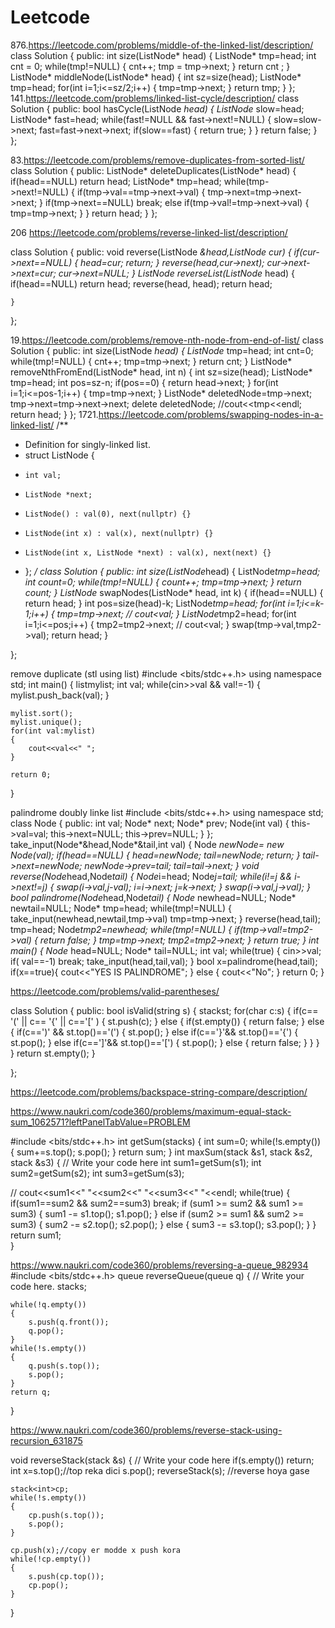 # Leetcode
876.https://leetcode.com/problems/middle-of-the-linked-list/description/
class Solution {
public:
    int size(ListNode* head)
    {
        ListNode* tmp=head;
        int cnt = 0;
        while(tmp!=NULL)
        {
            cnt++;
            tmp = tmp->next;
        }
        return cnt ;
    }
    ListNode* middleNode(ListNode* head) 
    {
        int sz=size(head);
        ListNode* tmp=head;
        for(int i=1;i<=sz/2;i++)
        {
            tmp=tmp->next;
        }
        return tmp;
    }
};
141.https://leetcode.com/problems/linked-list-cycle/description/
class Solution {
public:
    bool hasCycle(ListNode *head) {
        ListNode* slow=head;
        ListNode* fast=head;
        while(fast!=NULL && fast->next!=NULL)
        {
            slow=slow->next;
            fast=fast->next->next;
            if(slow==fast)
            {
                return true;
            }
        }
        return false;
    }
};

83.https://leetcode.com/problems/remove-duplicates-from-sorted-list/
class Solution {
public:
    ListNode* deleteDuplicates(ListNode* head) {
        if(head==NULL) return head;
        ListNode* tmp=head;
        while(tmp->next!=NULL)
        {
            if(tmp->val==tmp->next->val)
            {
                tmp->next=tmp->next->next;
            }
            if(tmp->next==NULL) break;
            else if(tmp->val!=tmp->next->val)
            {
                tmp=tmp->next;
            }
        }
        return head;
    }
};

206 https://leetcode.com/problems/reverse-linked-list/description/

class Solution {
public:
    void reverse(ListNode *&head,ListNode *cur)
    {
        if(cur->next==NULL)
        {
            head=cur;
            return;
        }
        reverse(head,cur->next);
        cur->next->next=cur;
        cur->next=NULL;
    }
    ListNode* reverseList(ListNode* head) {
        if(head==NULL) return head;
        reverse(head, head);
        return head;
        
    }
};

19.https://leetcode.com/problems/remove-nth-node-from-end-of-list/
class Solution {
public:
    int size(ListNode *head)
    {
        ListNode* tmp=head;
        int cnt=0;
        while(tmp!=NULL)
        {
            cnt++;
            tmp=tmp->next;
        }
        return cnt;
    }
    ListNode* removeNthFromEnd(ListNode* head, int n) {
        int sz=size(head);
        ListNode* tmp=head;
        int pos=sz-n;
        if(pos==0) 
        {
            return
            head->next;
        }
        for(int i=1;i<=pos-1;i++)
        {
            tmp=tmp->next;
        }
        ListNode* deletedNode=tmp->next;
        tmp->next=tmp->next->next;
        delete deletedNode;
        //cout<<tmp<<endl;
        return head;
    }
};
1721.https://leetcode.com/problems/swapping-nodes-in-a-linked-list/
/**
 * Definition for singly-linked list.
 * struct ListNode {
 *     int val;
 *     ListNode *next;
 *     ListNode() : val(0), next(nullptr) {}
 *     ListNode(int x) : val(x), next(nullptr) {}
 *     ListNode(int x, ListNode *next) : val(x), next(next) {}
 * };
 */
class Solution {
public:
   int size(ListNode*head)
   {
    ListNode*tmp=head; 
    int count=0;
    while(tmp!=NULL)
    {
        count++;
        tmp=tmp->next;
    }
    return count;
   }
    ListNode* swapNodes(ListNode* head, int k) {
        if(head==NULL)
        {
            return head;
        }
        int pos=size(head)-k;
        ListNode*tmp=head;
        for(int i=1;i<=k-1;i++)
        {
            tmp=tmp->next;
           // cout<<tmp->val;
        }
        ListNode*tmp2=head;
        for(int i=1;i<=pos;i++)
        {
            tmp2=tmp2->next;
           // cout<<tmp2->val;
        }
        swap(tmp->val,tmp2->val);
        return head;
    }

};

remove duplicate (stl using list)
#include <bits/stdc++.h>
using namespace std;
int main()
{
    list<int>mylist;
    int val;
    while(cin>>val && val!=-1)
    {
        mylist.push_back(val);
    }

    mylist.sort();
    mylist.unique();
    for(int val:mylist)
    {
        cout<<val<<" ";
    }

    return 0;
}


palindrome doubly linke list
#include <bits/stdc++.h>
using namespace std;
class Node
{
    public:
        int val;
        Node* next;
        Node* prev;
    Node(int val)
    {
        this->val=val;
        this->next=NULL;
        this->prev=NULL;
    }
};
take_input(Node*&head,Node*&tail,int val)
{
    Node *newNode= new Node(val);
    if(head==NULL)
    {
        head=newNode;
        tail=newNode;
        return;
    }
    tail->next=newNode;
    newNode->prev=tail;
    tail=tail->next;
}
void reverse(Node*head,Node*tail)
{
    Node*i=head;
    Node*j=tail;
    while(i!=j && i->next!=j)
    {
        swap(i->val,j-val);
        i=i->next;
        j=k->next;
    }
    swap(i->val,j->val);
}
bool palindrome(Node*head,Node*tail)
{
    Node* newhead=NULL;
    Node* newtail=NULL;
    Node* tmp=head;
    while(tmp!=NULL)
    {
        take_input(newhead,newtail,tmp->val)
        tmp=tmp->next;
    }
    reverse(head,tail);
    tmp=head;
    Node*tmp2=newhead;
    while(tmp!=NULL)
    {
        if(tmp->val!=tmp2->val)
        {
            return false;
        }
        tmp=tmp->next;
        tmp2=tmp2->next;
    }
    return true;
}
int main()
{
    Node* head=NULL;
    Node* tail=NULL;
    int val;
    while(true)
    {
        cin>>val;
        if( val==-1) break;
        take_input(head,tail,val);
    }
    bool x=palindrome(head,tail);
    if(x==true){
        cout<<"YES IS PALINDROME";
    }
    else
    {
        cout<<"No";
    }
    return 0;
}


https://leetcode.com/problems/valid-parentheses/

class Solution {
public:
    bool isValid(string s)
    {
        stack<char>st;
        for(char c:s)
        {
            if(c== '(' || c== '{' || c=='[' )
            {
                st.push(c);
            }
            else
            {
                if(st.empty())
                {
                    return false;
                }
                else
                {
                    if(c==')' && st.top()=='(')
                    {
                        st.pop();
                    }
                    else if(c=='}'&& st.top()=='{')
                    {
                        st.pop();
                    }
                    else if(c==']'&& st.top()=='[')
                    {
                        st.pop();
                    }
                    else 
                    {
                        return false;
                    }
                }
            }
        }
        return st.empty();
    }

};


https://leetcode.com/problems/backspace-string-compare/description/

https://www.naukri.com/code360/problems/maximum-equal-stack-sum_1062571?leftPanelTabValue=PROBLEM

#include <bits/stdc++.h> 
int getSum(stack<int>s)
{
    int sum=0;
    while(!s.empty())
    {
        sum+=s.top();
        s.pop();
    }
    return sum;
}
int maxSum(stack<int> &s1, stack<int> &s2, stack<int> &s3)
{
    // Write your code here
    int sum1=getSum(s1);
    int sum2=getSum(s2);
    int sum3=getSum(s3);

   // cout<<sum1<<" "<<sum2<<" "<<sum3<<" "<<endl;
   while(true)
   {
       if(sum1==sum2 && sum2==sum3)
         break;
        if (sum1 >= sum2 && sum1 >= sum3)
        {
            sum1 -= s1.top();
            s1.pop();
        }
        else if (sum2 >= sum1 && sum2 >= sum3)
        {
            sum2 -= s2.top();
            s2.pop();
        }
        else
        {
            sum3 -= s3.top();
            s3.pop();
        }
   }
   return sum1;   
}


https://www.naukri.com/code360/problems/reversing-a-queue_982934
#include <bits/stdc++.h> 
queue<int> reverseQueue(queue<int> q)
{
    // Write your code here.
    stack<int>s;

    while(!q.empty())
    {
        s.push(q.front());
        q.pop();
    }
    while(!s.empty())
    {
        q.push(s.top());
        s.pop();
    }
    return q;
}

https://www.naukri.com/code360/problems/reverse-stack-using-recursion_631875

void reverseStack(stack<int> &s) {
    // Write your code here
    if(s.empty()) return;
    int x=s.top();//top reka dici
    s.pop();
    reverseStack(s);
    //reverse hoya gase

    stack<int>cp;
    while(!s.empty())
    {
        cp.push(s.top());
        s.pop();
    }

    cp.push(x);//copy er modde x push kora
    while(!cp.empty())
    {
        s.push(cp.top());
        cp.pop();
    }
}



